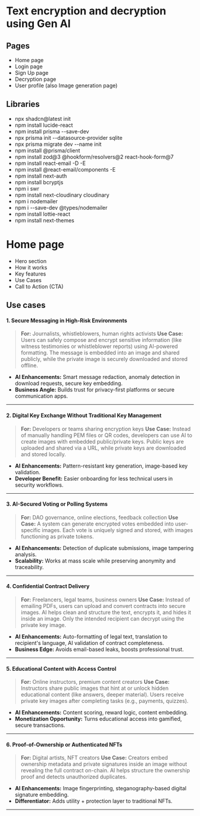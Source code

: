 # Text encryption and decryption using Gen AI

## Pages

- Home page
- Login page
- Sign Up page
- Decryption page
- User profile (also Image generation page)

## Libraries

- npx shadcn@latest init
- npm install lucide-react
- npm install prisma --save-dev
- npx prisma init --datasource-provider sqlite
- npx prisma migrate dev --name init
- npm install @prisma/client
- npm install zod@3 @hookform/resolvers@2 react-hook-form@7
- npm install react-email -D -E
- npm install @react-email/components -E
- npm install next-auth
- npm install bcryptjs
- npm i swr
- npm install next-cloudinary cloudinary
- npm i nodemailer
- npm i --save-dev @types/nodemailer
- npm install lottie-react
- npm install next-themes

# Home page

- Hero section
- How it works
- Key features
- Use Cases
- Call to Action (CTA)

## Use cases

#### **1. Secure Messaging in High-Risk Environments**

> **For:** Journalists, whistleblowers, human rights activists
> **Use Case:**
> Users can safely compose and encrypt sensitive information (like witness testimonies or whistleblower reports) using AI-powered formatting. The message is embedded into an image and shared publicly, while the private image is securely downloaded and stored offline.

- **AI Enhancements:** Smart message redaction, anomaly detection in download requests, secure key embedding.
- **Business Angle:** Builds trust for privacy-first platforms or secure communication apps.

---

#### **2. Digital Key Exchange Without Traditional Key Management**

> **For:** Developers or teams sharing encryption keys
> **Use Case:**
> Instead of manually handling PEM files or QR codes, developers can use AI to create images with embedded public/private keys. Public keys are uploaded and shared via a URL, while private keys are downloaded and stored locally.

- **AI Enhancements:** Pattern-resistant key generation, image-based key validation.
- **Developer Benefit:** Easier onboarding for less technical users in security workflows.

---

#### **3. AI-Secured Voting or Polling Systems**

> **For:** DAO governance, online elections, feedback collection
> **Use Case:**
> A system can generate encrypted votes embedded into user-specific images. Each vote is uniquely signed and stored, with images functioning as private tokens.

- **AI Enhancements:** Detection of duplicate submissions, image tampering analysis.
- **Scalability:** Works at mass scale while preserving anonymity and traceability.

---

#### **4. Confidential Contract Delivery**

> **For:** Freelancers, legal teams, business owners
> **Use Case:**
> Instead of emailing PDFs, users can upload and convert contracts into secure images. AI helps clean and structure the text, encrypts it, and hides it inside an image. Only the intended recipient can decrypt using the private key image.

- **AI Enhancements:** Auto-formatting of legal text, translation to recipient's language, AI validation of contract completeness.
- **Business Edge:** Avoids email-based leaks, boosts professional trust.

---

#### **5. Educational Content with Access Control**

> **For:** Online instructors, premium content creators
> **Use Case:**
> Instructors share public images that hint at or unlock hidden educational content (like answers, deeper material). Users receive private key images after completing tasks (e.g., payments, quizzes).

- **AI Enhancements:** Content scoring, reward logic, content embedding.
- **Monetization Opportunity:** Turns educational access into gamified, secure transactions.

---

#### **6. Proof-of-Ownership or Authenticated NFTs**

> **For:** Digital artists, NFT creators
> **Use Case:**
> Creators embed ownership metadata and private signatures inside an image without revealing the full contract on-chain. AI helps structure the ownership proof and detects unauthorized duplicates.

- **AI Enhancements:** Image fingerprinting, steganography-based digital signature embedding.
- **Differentiator:** Adds utility + protection layer to traditional NFTs.

---
